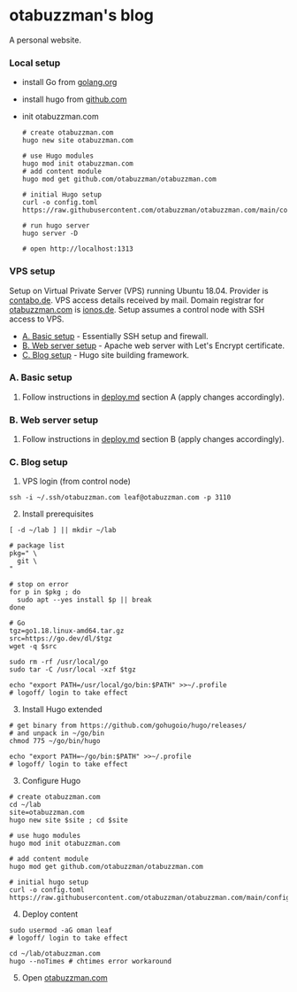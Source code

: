 # otabuzzman's blog
A personal website.

### Local setup
- install Go from [golang.org](https://golang.org/doc/install)
- install hugo from [github.com](https://github.com/gohugoio/hugo/releases/tag/v0.111.3)

- init otabuzzman.com

  ```
  # create otabuzzman.com
  hugo new site otabuzzman.com
  
  # use Hugo modules
  hugo mod init otabuzzman.com
  # add content module
  hugo mod get github.com/otabuzzman/otabuzzman.com
  
  # initial Hugo setup
  curl -o config.toml https://raw.githubusercontent.com/otabuzzman/otabuzzman.com/main/config.toml
  
  # run hugo server
  hugo server -D
  
  # open http://localhost:1313
  ```

### VPS setup
Setup on Virtual Private Server (VPS) running Ubuntu 18.04. Provider is [contabo.de](https://contabo.de/). VPS access details received by mail. Domain registrar for [otabuzzman.com](https://www.whois.com/whois/otabuzzman.com) is [ionos.de](https://www.ionos.de/). Setup assumes a control node with SSH access to VPS.

* [A. Basic setup](#A-Basic-setup) - Essentially SSH setup and firewall.<br>
* [B. Web server setup](#B-Web-server-setup) - Apache web server with Let's Encrypt certificate.
* [C. Blog setup](#C-Blog-setup) - Hugo site building framework.

### A. Basic setup

1. Follow instructions in [deploy.md](https://github.com/otabuzzman/chartacaeli-web/blob/master/deploy.md) section A (apply changes accordingly).

### B. Web server setup

1. Follow instructions in [deploy.md](https://github.com/otabuzzman/chartacaeli-web/blob/master/deploy.md) section B (apply changes accordingly).

### C. Blog setup

1. VPS login (from control node)
  ```
  ssh -i ~/.ssh/otabuzzman.com leaf@otabuzzman.com -p 3110
  ```

2. Install prerequisites
  ```
  [ -d ~/lab ] || mkdir ~/lab

  # package list
  pkg=" \
    git \
  "

  # stop on error
  for p in $pkg ; do
    sudo apt --yes install $p || break
  done

  # Go
  tgz=go1.18.linux-amd64.tar.gz
  src=https://go.dev/dl/$tgz
  wget -q $src

  sudo rm -rf /usr/local/go
  sudo tar -C /usr/local -xzf $tgz

  echo "export PATH=/usr/local/go/bin:$PATH" >>~/.profile
  # logoff/ login to take effect
  ```

3. Install Hugo extended
  ```
  # get binary from https://github.com/gohugoio/hugo/releases/
  # and unpack in ~/go/bin
  chmod 775 ~/go/bin/hugo

  echo "export PATH=~/go/bin:$PATH" >>~/.profile
  # logoff/ login to take effect
  ```

3. Configure Hugo
  ```
  # create otabuzzman.com
  cd ~/lab
  site=otabuzzman.com
  hugo new site $site ; cd $site

  # use hugo modules
  hugo mod init otabuzzman.com

  # add content module
  hugo mod get github.com/otabuzzman/otabuzzman.com

  # initial hugo setup
  curl -o config.toml https://raw.githubusercontent.com/otabuzzman/otabuzzman.com/main/config.toml
  ```

4. Deploy content
  ```
  sudo usermod -aG oman leaf
  # logoff/ login to take effect

  cd ~/lab/otabuzzman.com
  hugo --noTimes # chtimes error workaround
  ```

5. Open [otabuzzman.com](https://otabuzzman.com)

